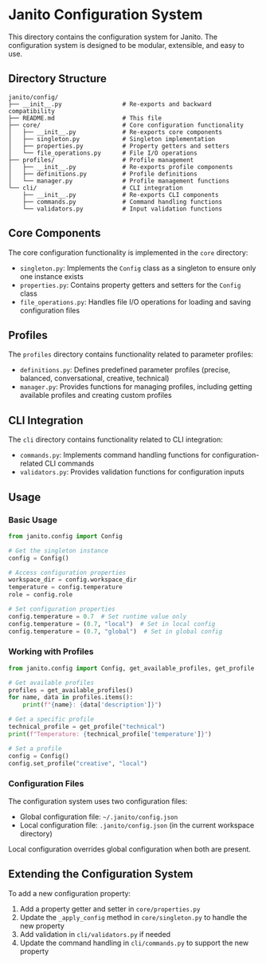 # Janito Configuration System

This directory contains the configuration system for Janito. The configuration system is designed to be modular, extensible, and easy to use.

## Directory Structure

```
janito/config/
├── __init__.py                 # Re-exports and backward compatibility
├── README.md                   # This file
├── core/                       # Core configuration functionality
│   ├── __init__.py             # Re-exports core components
│   ├── singleton.py            # Singleton implementation
│   ├── properties.py           # Property getters and setters
│   └── file_operations.py      # File I/O operations
├── profiles/                   # Profile management
│   ├── __init__.py             # Re-exports profile components
│   ├── definitions.py          # Profile definitions
│   └── manager.py              # Profile management functions
└── cli/                        # CLI integration
    ├── __init__.py             # Re-exports CLI components
    ├── commands.py             # Command handling functions
    └── validators.py           # Input validation functions
```

## Core Components

The core configuration functionality is implemented in the `core` directory:

- `singleton.py`: Implements the `Config` class as a singleton to ensure only one instance exists
- `properties.py`: Contains property getters and setters for the `Config` class
- `file_operations.py`: Handles file I/O operations for loading and saving configuration files

## Profiles

The `profiles` directory contains functionality related to parameter profiles:

- `definitions.py`: Defines predefined parameter profiles (precise, balanced, conversational, creative, technical)
- `manager.py`: Provides functions for managing profiles, including getting available profiles and creating custom profiles

## CLI Integration

The `cli` directory contains functionality related to CLI integration:

- `commands.py`: Implements command handling functions for configuration-related CLI commands
- `validators.py`: Provides validation functions for configuration inputs

## Usage

### Basic Usage

```python
from janito.config import Config

# Get the singleton instance
config = Config()

# Access configuration properties
workspace_dir = config.workspace_dir
temperature = config.temperature
role = config.role

# Set configuration properties
config.temperature = 0.7  # Set runtime value only
config.temperature = (0.7, "local")  # Set in local config
config.temperature = (0.7, "global")  # Set in global config
```

### Working with Profiles

```python
from janito.config import Config, get_available_profiles, get_profile

# Get available profiles
profiles = get_available_profiles()
for name, data in profiles.items():
    print(f"{name}: {data['description']}")

# Get a specific profile
technical_profile = get_profile("technical")
print(f"Temperature: {technical_profile['temperature']}")

# Set a profile
config = Config()
config.set_profile("creative", "local")
```

### Configuration Files

The configuration system uses two configuration files:

- Global configuration file: `~/.janito/config.json`
- Local configuration file: `.janito/config.json` (in the current workspace directory)

Local configuration overrides global configuration when both are present.

## Extending the Configuration System

To add a new configuration property:

1. Add a property getter and setter in `core/properties.py`
2. Update the `_apply_config` method in `core/singleton.py` to handle the new property
3. Add validation in `cli/validators.py` if needed
4. Update the command handling in `cli/commands.py` to support the new property